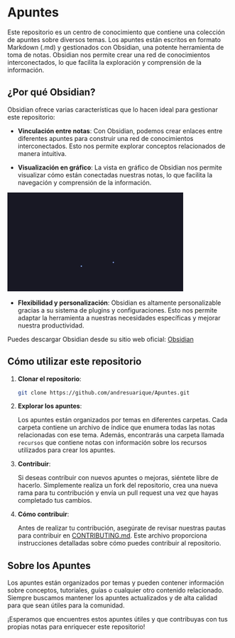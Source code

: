 # Apuntes

Este repositorio es un centro de conocimiento que contiene una colección de apuntes sobre diversos temas. Los apuntes están escritos en formato Markdown (.md) y gestionados con Obsidian, una potente herramienta de toma de notas. Obsidian nos permite crear una red de conocimientos interconectados, lo que facilita la exploración y comprensión de la información.

## ¿Por qué Obsidian?

Obsidian ofrece varias características que lo hacen ideal para gestionar este repositorio:

- **Vinculación entre notas**: Con Obsidian, podemos crear enlaces entre diferentes apuntes para construir una red de conocimientos interconectados. Esto nos permite explorar conceptos relacionados de manera intuitiva.
  
- **Visualización en gráfico**: La vista en gráfico de Obsidian nos permite visualizar cómo están conectadas nuestras notas, lo que facilita la navegación y comprensión de la información.

![Diseño sin título 1](📎%20ANEXOS/VistaGrafica.gif)

- **Flexibilidad y personalización**: Obsidian es altamente personalizable gracias a su sistema de plugins y configuraciones. Esto nos permite adaptar la herramienta a nuestras necesidades específicas y mejorar nuestra productividad.

Puedes descargar Obsidian desde su sitio web oficial: [Obsidian](https://obsidian.md/)

## Cómo utilizar este repositorio

1. **Clonar el repositorio**:

   ```bash
   git clone https://github.com/andresuarique/Apuntes.git
   ```

2. **Explorar los apuntes**:

   Los apuntes están organizados por temas en diferentes carpetas. Cada carpeta contiene un archivo de índice que enumera todas las notas relacionadas con ese tema. Además, encontrarás una carpeta llamada `recursos` que contiene notas con información sobre los recursos utilizados para crear los apuntes.

3. **Contribuir**:

   Si deseas contribuir con nuevos apuntes o mejoras, siéntete libre de hacerlo. Simplemente realiza un fork del repositorio, crea una nueva rama para tu contribución y envía un pull request una vez que hayas completado tus cambios.

4. **Cómo contribuir**:

   Antes de realizar tu contribución, asegúrate de revisar nuestras pautas para contribuir en [CONTRIBUTING.md](CONTRIBUTING.md). Este archivo proporciona instrucciones detalladas sobre cómo puedes contribuir al repositorio.

## Sobre los Apuntes

Los apuntes están organizados por temas y pueden contener información sobre conceptos, tutoriales, guías o cualquier otro contenido relacionado. Siempre buscamos mantener los apuntes actualizados y de alta calidad para que sean útiles para la comunidad.

¡Esperamos que encuentres estos apuntes útiles y que contribuyas con tus propias notas para enriquecer este repositorio!